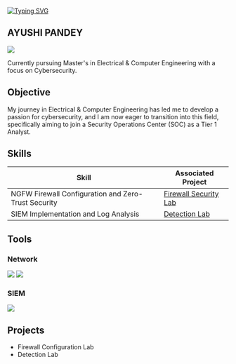 
[![Typing SVG](https://readme-typing-svg.demolab.com?font=Fira+Code&pause=1000&color=0E6BF7&width=435&lines=Hi+I'm+Ayushi)](https://git.io/typing-svg)

## AYUSHI PANDEY

<a href="https://linkedin.com/in/imayushipandey"><img src="https://img.shields.io/badge/-LinkedIn-0072b1?&style=for-the-badge&logo=linkedin&logoColor=white" /></a>


Currently pursuing Master's in Electrical & Computer Engineering with a focus on Cybersecurity.

## Objective

My journey in Electrical & Computer Engineering has led me to develop a passion for cybersecurity, and I am now eager to transition into this field, specifically aiming to join a Security Operations Center (SOC) as a Tier 1 Analyst.

## Skills

| Skill                                         | Associated Project         |
|-----------------------------------------------|----------------------------|
| NGFW Firewall Configuration and Zero-Trust Security         | <a href="https://github.com/CyberwithAyushi/Firewall.git">Firewall Security Lab</a>|
| SIEM Implementation and Log Analysis | <a href="https://github.com/CyberwithAyushi/ActiveDirectoryHomelab.git">Detection Lab</a>|

## Tools

### Network
<div>
    <img src="https://img.shields.io/badge/-Wireshark-1679A7?&style=for-the-badge&logo=Wireshark&logoColor=white" />
    <img src="https://img.shields.io/badge/-Suricata-EF3B2D?&style=for-the-badge&logo=Suricata&logoColor=white" />
</div>

### SIEM
<div>
    <img src="https://img.shields.io/badge/-Splunk-000000?&style=for-the-badge&logo=Splunk&logoColor=white" />
</div>

## Projects
- Firewall Configuration Lab
- Detection Lab
